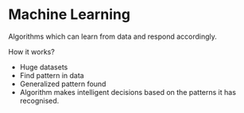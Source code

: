 # Machine Learning

Algorithms which can learn from data and respond accordingly.

How it works?

- Huge datasets
- Find pattern in data
- Generalized pattern found
- Algorithm makes intelligent decisions based on the patterns it has recognised.
